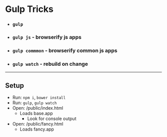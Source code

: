 # Gulp Tricks

- ### `gulp`
- ### `gulp js` - browserify js apps
- ### `gulp commmon` - browserify common js apps
- ### `gulp watch` - rebuild on change

---

## Setup

- Run: `npm i`, `bower install`
- Run: `gulp`, `gulp watch`
- Open: /public/index.html
  - Loads base.app
    - Look for console output
- Open: /public/fancy.html
  - Loads fancy.app
